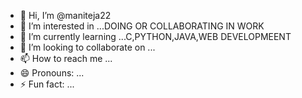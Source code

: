 - 👋 Hi, I’m @maniteja22
- 👀 I’m interested in ...DOING OR COLLABORATING IN WORK
- 🌱 I’m currently learning ...C,PYTHON,JAVA,WEB DEVELOPMEENT
- 💞️ I’m looking to collaborate on ...
- 📫 How to reach me ...
- 😄 Pronouns: ...
- ⚡ Fun fact: ...

<!---
maniteja22/maniteja22 is a ✨ special ✨ repository because its `README.md` (this file) appears on your GitHub profile.
You can click the Preview link to take a look at your changes.
--->
